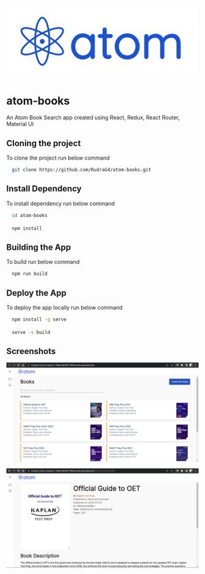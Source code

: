 ![Logo](banner/atom-logo.png)


# atom-books

An Atom Book Search app created using React, Redux, React Router, Material UI


## Cloning the project

To clone the project run below command

```bash
  git clone https://github.com/RudraG4/atom-books.git
```

## Install Dependency

To install dependency run below command

```bash
  cd atom-books

  npm install
```

## Building the App

To build run below command

```bash
  npm run build
```

## Deploy the App

To deploy the app locally run below command

```bash
  npm install -g serve

  serve -s build
```

## Screenshots

![App Screenshot](banner/atom-books-banner_1.png)

![App Screenshot](banner/atom-books-banner_2.png)
